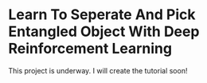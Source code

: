 # Learn To Seperate And Pick Entangled Object With Deep Reinforcement Learning
This project is underway. I will create the tutorial soon!
